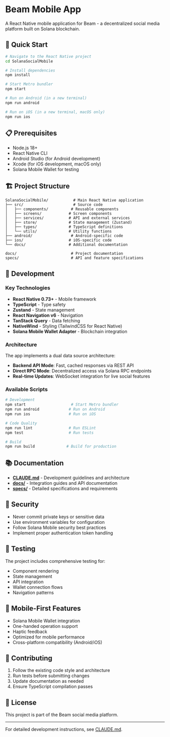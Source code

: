 # Beam Mobile App

A React Native mobile application for Beam - a decentralized social media platform built on Solana blockchain.

## 🚀 Quick Start

```bash
# Navigate to the React Native project
cd SolanaSocialMobile

# Install dependencies
npm install

# Start Metro bundler
npm start

# Run on Android (in a new terminal)
npm run android

# Run on iOS (in a new terminal, macOS only)
npm run ios
```

## 📋 Prerequisites

- Node.js 18+
- React Native CLI
- Android Studio (for Android development)
- Xcode (for iOS development, macOS only)
- Solana Mobile Wallet for testing

## 🏗️ Project Structure

```
SolanaSocialMobile/           # Main React Native application
├── src/                      # Source code
│   ├── components/          # Reusable components
│   ├── screens/            # Screen components
│   ├── services/           # API and external services
│   ├── store/              # State management (Zustand)
│   ├── types/              # TypeScript definitions
│   └── utils/              # Utility functions
├── android/                 # Android-specific code
├── ios/                    # iOS-specific code
└── docs/                   # Additional documentation

docs/                        # Project documentation
specs/                       # API and feature specifications
```

## 🔧 Development

### Key Technologies

- **React Native 0.73+** - Mobile framework
- **TypeScript** - Type safety
- **Zustand** - State management
- **React Navigation v6** - Navigation
- **TanStack Query** - Data fetching
- **NativeWind** - Styling (TailwindCSS for React Native)
- **Solana Mobile Wallet Adapter** - Blockchain integration

### Architecture

The app implements a dual data source architecture:
- **Backend API Mode**: Fast, cached responses via REST API
- **Direct RPC Mode**: Decentralized access via Solana RPC endpoints
- **Real-time Updates**: WebSocket integration for live social features

### Available Scripts

```bash
# Development
npm start                    # Start Metro bundler
npm run android             # Run on Android
npm run ios                 # Run on iOS

# Code Quality
npm run lint                # Run ESLint
npm test                    # Run tests

# Build
npm run build              # Build for production
```

## 📚 Documentation

- **[CLAUDE.md](docs/CLAUDE.md)** - Development guidelines and architecture
- **[docs/](docs/)** - Integration guides and API documentation
- **[specs/](specs/)** - Detailed specifications and requirements

## 🔐 Security

- Never commit private keys or sensitive data
- Use environment variables for configuration
- Follow Solana Mobile security best practices
- Implement proper authentication token handling

## 🧪 Testing

The project includes comprehensive testing for:
- Component rendering
- State management
- API integration
- Wallet connection flows
- Navigation patterns

## 📱 Mobile-First Features

- Solana Mobile Wallet integration
- One-handed operation support
- Haptic feedback
- Optimized for mobile performance
- Cross-platform compatibility (Android/iOS)

## 🤝 Contributing

1. Follow the existing code style and architecture
2. Run tests before submitting changes
3. Update documentation as needed
4. Ensure TypeScript compilation passes

## 📄 License

This project is part of the Beam social media platform.

---

For detailed development instructions, see [CLAUDE.md](docs/CLAUDE.md).
